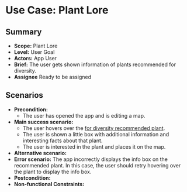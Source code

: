 # Use Case: Plant Lore

## Summary

- **Scope:** Plant Lore
- **Level:** User Goal
- **Actors:** App User
- **Brief:** The user gets shown information of plants recommended for diversity.
- **Assignee** Ready to be assigned

## Scenarios

- **Precondition:**
  - The user has opened the app and is editing a map.
- **Main success scenario:**
  - The user hovers over the [for diversity recommended plant](../current/plants_layer.md).
  - The user is shown a little box with additional information and interesting facts about that plant.
  - The user is interested in the plant and places it on the map.
- **Alternative scenario:**
- **Error scenario:**
  The app incorrectly displays the info box on the recommended plant.
  In this case, the user should retry hovering over the plant to display the info box.
- **Postcondition:**
- **Non-functional Constraints:**
